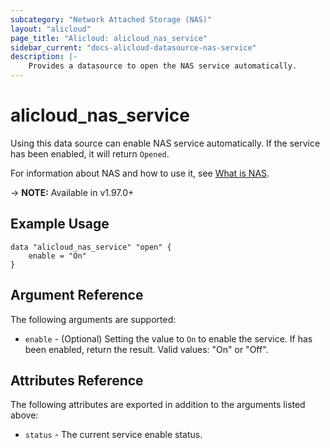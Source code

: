 ```yaml
---
subcategory: "Network Attached Storage (NAS)"
layout: "alicloud"
page_title: "Alicloud: alicloud_nas_service"
sidebar_current: "docs-alicloud-datasource-nas-service"
description: |-
    Provides a datasource to open the NAS service automatically.
---
```


# alicloud\_nas\_service

Using this data source can enable NAS service automatically. If the service has been enabled, it will return `Opened`.

For information about NAS and how to use it, see [What is NAS](https://www.alibabacloud.com/help/product/27516.htm).

-> **NOTE:** Available in v1.97.0+

## Example Usage

```
data "alicloud_nas_service" "open" {
	enable = "On"
}
```

## Argument Reference

The following arguments are supported:

* `enable` - (Optional) Setting the value to `On` to enable the service. If has been enabled, return the result. Valid values: "On" or "Off".

## Attributes Reference

The following attributes are exported in addition to the arguments listed above:

* `status` - The current service enable status. 